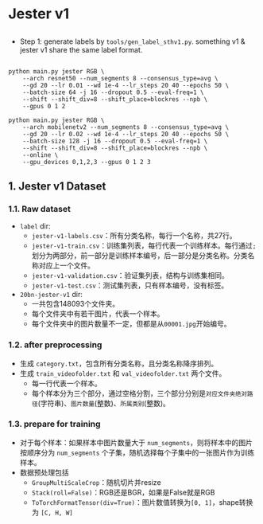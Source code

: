 # Jester v1

## 
+ Step 1: generate labels by `tools/gen_label_sthv1.py`. something v1 & jester v1 share the same label format.


```

python main.py jester RGB \
    --arch resnet50 --num_segments 8 --consensus_type=avg \
    --gd 20 --lr 0.01 --wd 1e-4 --lr_steps 20 40 --epochs 50 \
    --batch-size 64 -j 16 --dropout 0.5 --eval-freq=1 \
    --shift --shift_div=8 --shift_place=blockres --npb \
    --gpus 0 1 2

python main.py jester RGB \
    --arch mobilenetv2 --num_segments 8 --consensus_type=avg \
    --gd 20 --lr 0.02 --wd 1e-4 --lr_steps 20 40 --epochs 50 \
    --batch-size 128 -j 16 --dropout 0.5 --eval-freq=1 \
    --shift --shift_div=8 --shift_place=blockres --npb \
    --online \
    --gpu_devices 0,1,2,3 --gpus 0 1 2 3

```

## 1. Jester v1 Dataset

### 1.1. Raw dataset
+ `label` dir:
  + `jester-v1-labels.csv`：所有分类名称，每行一个名称，共27行。
  + `jester-v1-train.csv`：训练集列表，每行代表一个训练样本。每行通过`;`划分为两部分，前一部分是训练样本编号，后一部分是分类名称。分类名称对应上一个文件。
  + `jester-v1-validation.csv`：验证集列表，结构与训练集相同。
  + `jester-v1-test.csv`：测试集列表，只有样本编号，没有标签。
+ `20bn-jester-v1` dir:
  + 一共包含148093个文件夹。
  + 每个文件夹中有若干图片，代表一个样本。
  + 每个文件夹中的图片数量不一定，但都是从`00001.jpg`开始编号。

### 1.2. after preprocessing
+ 生成 `category.txt`，包含所有分类名称，且分类名称降序排列。
+ 生成 `train_videofolder.txt` 和 `val_videofolder.txt` 两个文件。
  + 每一行代表一个样本。
  + 每个样本分为三个部分，通过空格分割，三个部分分别是`对应文件夹绝对路径`(字符串)、`图片数量`(整数)、`所属类别`(整数)。


### 1.3. prepare for training
+ 对于每个样本：如果样本中图片数量大于 `num_segments`，则将样本中的图片按顺序分为 `num_segments` 个子集，随机选择每个子集中的一张图片作为训练样本。
+ 数据预处理包括
  + `GroupMultiScaleCrop`：随机切片并resize
  + `Stack(roll=False)`：RGB还是BGR，如果是False就是RGB
  + `ToTorchFormatTensor(div=True)`：图片数值转换为`[0, 1]`，shape转换为 `[C, H, W]`